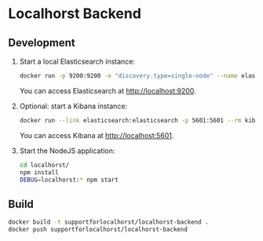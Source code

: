 # Localhorst Backend

## Development

1. Start a local Elasticsearch instance:
   ```bash
   docker run -p 9200:9200 -e "discovery.type=single-node" --name elasticsearch --rm docker.elastic.co/elasticsearch/elasticsearch:7.6.1
   ```
   You can access Elasticsearch at [http://localhost:9200](http://localhost:9200).

2. Optional: start a Kibana instance:
   ```bash
   docker run --link elasticsearch:elasticsearch -p 5601:5601 --rm kibana:7.6.1
   ```
   You can access Kibana at [http://localhost:5601](http://localhost:5601).

3. Start the NodeJS application:
   ```bash
   cd localhorst/
   npm install
   DEBUG=localhorst:* npm start
   ```

## Build

```bash
docker build -t supportforlocalhorst/localhorst-backend .
docker push supportforlocalhorst/localhorst-backend
```
